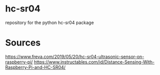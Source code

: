 # hc-sr04
repository for the python hc-sr04 package

# Sources

https://www.freva.com/2019/05/20/hc-sr04-ultrasonic-sensor-on-raspberry-pi/
https://www.instructables.com/id/Distance-Sensing-With-Raspberry-Pi-and-HC-SR04/
